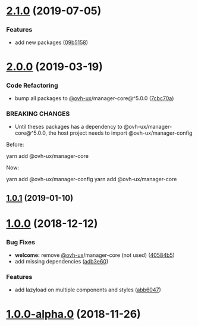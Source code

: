 # [2.1.0](https://github.com/ovh-ux/manager/compare/@ovh-ux/manager-welcome@2.0.0...@ovh-ux/manager-welcome@2.1.0) (2019-07-05)


### Features

* add new packages ([09b5158](https://github.com/ovh-ux/manager/commit/09b5158))



# [2.0.0](https://github.com/ovh-ux/manager/compare/@ovh-ux/manager-welcome@1.0.1...@ovh-ux/manager-welcome@2.0.0) (2019-03-19)


### Code Refactoring

* bump all packages to [@ovh-ux](https://github.com/ovh-ux)/manager-core@^5.0.0 ([7cbc70a](https://github.com/ovh-ux/manager/commit/7cbc70a))


### BREAKING CHANGES

* Until theses packages has a dependency to @ovh-ux/manager-core@^5.0.0, the host project needs to import @ovh-ux/manager-config

Before:

yarn add @ovh-ux/manager-core

Now:

yarn add @ovh-ux/manager-config
yarn add @ovh-ux/manager-core



## [1.0.1](https://github.com/ovh-ux/manager/compare/@ovh-ux/manager-welcome@1.0.0...@ovh-ux/manager-welcome@1.0.1) (2019-01-10)



# [1.0.0](https://github.com/ovh-ux/manager/compare/@ovh-ux/manager-welcome@1.0.0-alpha.1...@ovh-ux/manager-welcome@1.0.0) (2018-12-12)


### Bug Fixes

* **welcome:** remove [@ovh-ux](https://github.com/ovh-ux)/manager-core (not used) ([40584b5](https://github.com/ovh-ux/manager/commit/40584b5))
* add missing dependencies ([adb3e60](https://github.com/ovh-ux/manager/commit/adb3e60))


### Features

* add lazyload on multiple components and styles ([abb6047](https://github.com/ovh-ux/manager/commit/abb6047))



# [1.0.0-alpha.0](https://github.com/ovh-ux/manager/compare/@ovh-ux/manager-welcome@0.0.0...@ovh-ux/manager-welcome@1.0.0-alpha.0) (2018-11-26)



